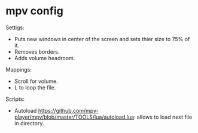 # mpv config

Settigs:
* Puts new windows in center of the screen and sets thier size to 75% of it.
* Removes borders.
* Adds volume headroom.

Mappings:
* Scroll for volume.
* L to loop the file.

Scripts:
* Autoload https://github.com/mpv-player/mpv/blob/master/TOOLS/lua/autoload.lua: allows to load next file in directory.
